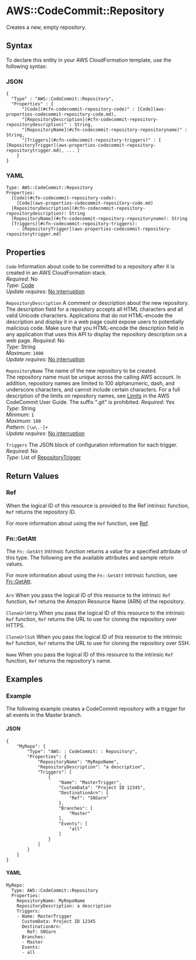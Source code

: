 # AWS::CodeCommit::Repository<a name="aws-resource-codecommit-repository"></a>

Creates a new, empty repository\.

## Syntax<a name="aws-resource-codecommit-repository-syntax"></a>

To declare this entity in your AWS CloudFormation template, use the following syntax:

### JSON<a name="aws-resource-codecommit-repository-syntax.json"></a>

```
{
  "Type" : "AWS::CodeCommit::Repository",
  "Properties" : {
      "[Code](#cfn-codecommit-repository-code)" : [Code](aws-properties-codecommit-repository-code.md),
      "[RepositoryDescription](#cfn-codecommit-repository-repositorydescription)" : String,
      "[RepositoryName](#cfn-codecommit-repository-repositoryname)" : String,
      "[Triggers](#cfn-codecommit-repository-triggers)" : [ [RepositoryTrigger](aws-properties-codecommit-repository-repositorytrigger.md), ... ]
    }
}
```

### YAML<a name="aws-resource-codecommit-repository-syntax.yaml"></a>

```
Type: AWS::CodeCommit::Repository
Properties: 
  [Code](#cfn-codecommit-repository-code): 
    [Code](aws-properties-codecommit-repository-code.md)
  [RepositoryDescription](#cfn-codecommit-repository-repositorydescription): String
  [RepositoryName](#cfn-codecommit-repository-repositoryname): String
  [Triggers](#cfn-codecommit-repository-triggers): 
    - [RepositoryTrigger](aws-properties-codecommit-repository-repositorytrigger.md)
```

## Properties<a name="aws-resource-codecommit-repository-properties"></a>

`Code`  <a name="cfn-codecommit-repository-code"></a>
Information about code to be committed to a repository after it is created in an AWS CloudFormation stack\.  
*Required*: No  
*Type*: [Code](aws-properties-codecommit-repository-code.md)  
*Update requires*: [No interruption](https://docs.aws.amazon.com/AWSCloudFormation/latest/UserGuide/using-cfn-updating-stacks-update-behaviors.html#update-no-interrupt)

`RepositoryDescription`  <a name="cfn-codecommit-repository-repositorydescription"></a>
A comment or description about the new repository\.  
The description field for a repository accepts all HTML characters and all valid Unicode characters\. Applications that do not HTML\-encode the description and display it in a web page could expose users to potentially malicious code\. Make sure that you HTML\-encode the description field in any application that uses this API to display the repository description on a web page\.
*Required*: No  
*Type*: String  
*Maximum*: `1000`  
*Update requires*: [No interruption](https://docs.aws.amazon.com/AWSCloudFormation/latest/UserGuide/using-cfn-updating-stacks-update-behaviors.html#update-no-interrupt)

`RepositoryName`  <a name="cfn-codecommit-repository-repositoryname"></a>
The name of the new repository to be created\.  
The repository name must be unique across the calling AWS account\. In addition, repository names are limited to 100 alphanumeric, dash, and underscore characters, and cannot include certain characters\. For a full description of the limits on repository names, see [Limits](https://docs.aws.amazon.com/codecommit/latest/userguide/limits.html) in the AWS CodeCommit User Guide\. The suffix "\.git" is prohibited\.
*Required*: Yes  
*Type*: String  
*Minimum*: `1`  
*Maximum*: `100`  
*Pattern*: `[\w\.-]+`  
*Update requires*: [No interruption](https://docs.aws.amazon.com/AWSCloudFormation/latest/UserGuide/using-cfn-updating-stacks-update-behaviors.html#update-no-interrupt)

`Triggers`  <a name="cfn-codecommit-repository-triggers"></a>
The JSON block of configuration information for each trigger\.  
*Required*: No  
*Type*: List of [RepositoryTrigger](aws-properties-codecommit-repository-repositorytrigger.md)

## Return Values<a name="aws-resource-codecommit-repository-return-values"></a>

### Ref<a name="aws-resource-codecommit-repository-return-values-ref"></a>

When the logical ID of this resource is provided to the Ref intrinsic function, `Ref` returns the repository ID\. 

For more information about using the `Ref` function, see [Ref](https://docs.aws.amazon.com/AWSCloudFormation/latest/UserGuide/intrinsic-function-reference-ref.html)\.

### Fn::GetAtt<a name="aws-resource-codecommit-repository-return-values-fn--getatt"></a>

The `Fn::GetAtt` intrinsic function returns a value for a specified attribute of this type\. The following are the available attributes and sample return values\.

For more information about using the `Fn::GetAtt` intrinsic function, see [Fn::GetAtt](https://docs.aws.amazon.com/AWSCloudFormation/latest/UserGuide/intrinsic-function-reference-getatt.html)\.

#### <a name="aws-resource-codecommit-repository-return-values-fn--getatt-fn--getatt"></a>

`Arn`  <a name="Arn-fn::getatt"></a>
 When you pass the logical ID of this resource to the intrinsic `Ref` function, `Ref` returns the Amazon Resource Name \(ARN\) of the repository\.

`CloneUrlHttp`  <a name="CloneUrlHttp-fn::getatt"></a>
 When you pass the logical ID of this resource to the intrinsic `Ref` function, `Ref` returns the URL to use for cloning the repository over HTTPS\.

`CloneUrlSsh`  <a name="CloneUrlSsh-fn::getatt"></a>
 When you pass the logical ID of this resource to the intrinsic `Ref` function, `Ref` returns the URL to use for cloning the repository over SSH\.

`Name`  <a name="Name-fn::getatt"></a>
 When you pass the logical ID of this resource to the intrinsic `Ref` function, `Ref` returns the repository's name\.

## Examples<a name="aws-resource-codecommit-repository--examples"></a>

### Example<a name="aws-resource-codecommit-repository--examples--Example"></a>

The following example creates a CodeCommit repository with a trigger for all events in the Master branch\. 

#### JSON<a name="aws-resource-codecommit-repository--examples--Example--json"></a>

```
{
    "MyRepo": {
        "Type": "AWS: : CodeCommit: : Repository",
        "Properties": {
            "RepositoryName": "MyRepoName",
            "RepositoryDescription": "a description",
            "Triggers": [
                {
                    "Name": "MasterTrigger",
                    "CustomData": "Project ID 12345",
                    "DestinationArn": {
                        "Ref": "SNSarn"
                    },
                    "Branches": [
                        "Master"
                    ],
                    "Events": [
                        "all"
                    ]
                }
            ]
        }
    }
}
```

#### YAML<a name="aws-resource-codecommit-repository--examples--Example--yaml"></a>

```
MyRepo:
  Type: AWS::CodeCommit::Repository
  Properties:
    RepositoryName: MyRepoName
    RepositoryDescription: a description
    Triggers:
    - Name: MasterTrigger
      CustomData: Project ID 12345
      DestinationArn:
        Ref: SNSarn
      Branches:
      - Master
      Events:
      - all
```